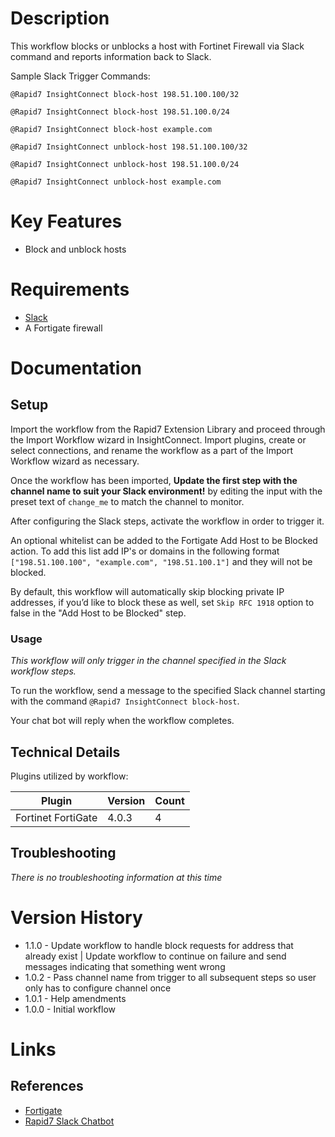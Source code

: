 # Description

This workflow blocks or unblocks a host with Fortinet Firewall via Slack command and reports information back to Slack.

Sample Slack Trigger Commands:

`@Rapid7 InsightConnect block-host 198.51.100.100/32`

`@Rapid7 InsightConnect block-host 198.51.100.0/24`

`@Rapid7 InsightConnect block-host example.com`

`@Rapid7 InsightConnect unblock-host 198.51.100.100/32`

`@Rapid7 InsightConnect unblock-host 198.51.100.0/24`

`@Rapid7 InsightConnect unblock-host example.com`

# Key Features

* Block and unblock hosts 

# Requirements


* [Slack](https://insightconnect.help.rapid7.com/docs/configure-slack-for-chatops)
* A Fortigate firewall

# Documentation

## Setup

Import the workflow from the Rapid7 Extension Library and proceed through the Import Workflow wizard in InsightConnect. Import plugins, create or select connections, and rename the workflow as a part of the Import Workflow wizard as necessary.

Once the workflow has been imported, **Update the first step with the channel name to suit your Slack environment!** by editing the input with the preset text of `change_me` to match the channel to monitor.

After configuring the Slack steps, activate the workflow in order to trigger it.
 
An optional whitelist can be added to the Fortigate Add Host to be Blocked action. To add this list add IP's or domains in the following format `["198.51.100.100", "example.com", "198.51.100.1"]` and they will not be blocked.

By default, this workflow will automatically skip blocking private IP addresses, if you’d like to block these as well, set `Skip RFC 1918` option to false in the "Add Host to be Blocked" step.

### Usage

*This workflow will only trigger in the channel specified in the Slack workflow steps.*

To run the workflow, send a message to the specified Slack channel starting with the command `@Rapid7 InsightConnect block-host`.


Your chat bot will reply when the workflow completes.

## Technical Details

Plugins utilized by workflow:

|Plugin|Version|Count|
|----|----|--------|
|Fortinet FortiGate|4.0.3|4|


## Troubleshooting

_There is no troubleshooting information at this time_

# Version History

* 1.1.0 - Update workflow to handle block requests for address that already exist | Update workflow to continue on failure and send messages indicating that something went wrong
* 1.0.2 - Pass channel name from trigger to all subsequent steps so user only has to configure channel once
* 1.0.1 - Help amendments
* 1.0.0 - Initial workflow

# Links

## References

* [Fortigate](https://www.fortinet.com/products/next-generation-firewall.html)
* [Rapid7 Slack Chatbot](https://insightconnect.help.rapid7.com/docs/configure-slack-for-chatops)
